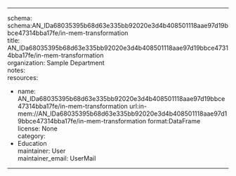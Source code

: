 


---  
schema: schema:AN_IDa68035395b68d63e335bb92020e3d4b408501118aae97d19bbce47314bba17fe/in-mem-transformation  
title: AN_IDa68035395b68d63e335bb92020e3d4b408501118aae97d19bbce47314bba17fe/in-mem-transformation  
organization: Sample Department  
notes:   
resources:  
- name: AN_IDa68035395b68d63e335bb92020e3d4b408501118aae97d19bbce47314bba17fe/in-mem-transformation 
 url:in-mem://AN_IDa68035395b68d63e335bb92020e3d4b408501118aae97d19bbce47314bba17fe/in-mem-transformation 
 format:DataFrame  
license: None  
category:
 - Education  
maintainer: User  
maintainer_email: UserMail  
---